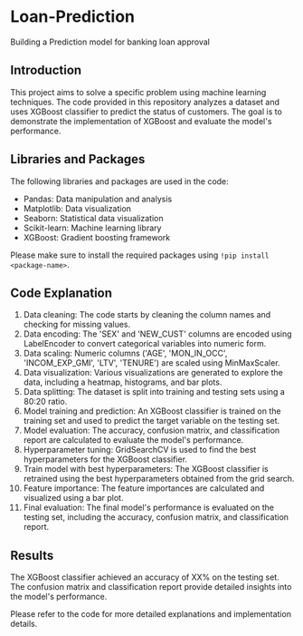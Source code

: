 # Loan-Prediction
Building a Prediction model for banking loan approval 


## Introduction
This project aims to solve a specific problem using machine learning techniques. The code provided in this repository analyzes a dataset and uses XGBoost classifier to predict the status of customers. The goal is to demonstrate the implementation of XGBoost and evaluate the model's performance.

## Libraries and Packages
The following libraries and packages are used in the code:
- Pandas: Data manipulation and analysis
- Matplotlib: Data visualization
- Seaborn: Statistical data visualization
- Scikit-learn: Machine learning library
- XGBoost: Gradient boosting framework

Please make sure to install the required packages using `!pip install <package-name>`.

## Code Explanation
1. Data cleaning: The code starts by cleaning the column names and checking for missing values.
2. Data encoding: The 'SEX' and 'NEW_CUST' columns are encoded using LabelEncoder to convert categorical variables into numeric form.
3. Data scaling: Numeric columns ('AGE', 'MON_IN_OCC', 'INCOM_EXP_GMI', 'LTV', 'TENURE') are scaled using MinMaxScaler.
4. Data visualization: Various visualizations are generated to explore the data, including a heatmap, histograms, and bar plots.
5. Data splitting: The dataset is split into training and testing sets using a 80:20 ratio.
6. Model training and prediction: An XGBoost classifier is trained on the training set and used to predict the target variable on the testing set.
7. Model evaluation: The accuracy, confusion matrix, and classification report are calculated to evaluate the model's performance.
8. Hyperparameter tuning: GridSearchCV is used to find the best hyperparameters for the XGBoost classifier.
9. Train model with best hyperparameters: The XGBoost classifier is retrained using the best hyperparameters obtained from the grid search.
10. Feature importance: The feature importances are calculated and visualized using a bar plot.
11. Final evaluation: The final model's performance is evaluated on the testing set, including the accuracy, confusion matrix, and classification report.

## Results
The XGBoost classifier achieved an accuracy of XX% on the testing set. The confusion matrix and classification report provide detailed insights into the model's performance.

Please refer to the code for more detailed explanations and implementation details.


